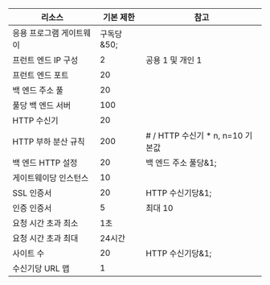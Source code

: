 | 리소스 | 기본 제한 | 참고 |
| --- | --- | --- |
| 응용 프로그램 게이트웨이 |구독당&50; | |
| 프런트 엔드 IP 구성 |2 |공용 1 및 개인 1 |
| 프런트 엔드 포트 |20 | |
| 백 엔드 주소 풀 |20 | |
| 풀당 백 엔드 서버 |100 | |
| HTTP 수신기 |20 | |
| HTTP 부하 분산 규칙 |200 |# / HTTP 수신기 * n, n=10 기본값 |
| 백 엔드 HTTP 설정 |20 |백 엔드 주소 풀당&1; |
| 게이트웨이당 인스턴스 |10 | |
| SSL 인증서 |20 |HTTP 수신기당&1; |
| 인증 인증서 |5 | 최대 10 |
| 요청 시간 초과 최소 |1초 | |
| 요청 시간 초과 최대 |24시간 | |
| 사이트 수 |20 |HTTP 수신기당&1; |
| 수신기당 URL 맵 |1 | |



<!--HONumber=Jan17_HO3-->


